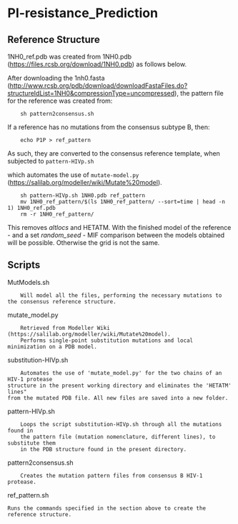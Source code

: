 # PI-resistance_Prediction

## Reference Structure
1NH0_ref.pdb was created from 1NH0.pdb (https://files.rcsb.org/download/1NH0.pdb) as follows below.

After downloading the 1nh0.fasta (http://www.rcsb.org/pdb/download/downloadFastaFiles.do?structureIdList=1NH0&compressionType=uncompressed), the pattern file for the reference was created from:

        sh pattern2consensus.sh
        
If a reference has no mutations from the consensus subtype B, then:

        echo P1P > ref_pattern

As such, they are converted to the consensus reference template, when subjected to `pattern-HIVp.sh`

which automates the use of `mutate-model.py` (https://salilab.org/modeller/wiki/Mutate%20model).

        sh pattern-HIVp.sh 1NH0.pdb ref_pattern
        mv 1NH0_ref_pattern/$(ls 1NH0_ref_pattern/ --sort=time | head -n 1) 1NH0_ref.pdb
        rm -r 1NH0_ref_pattern/

This removes *altlocs* and HETATM. With the finished model of the reference - and a set *random_seed* - MIF comparison between the models obtained will be possible. Otherwise the grid is not the same.

## Scripts
MutModels.sh

        Will model all the files, performing the necessary mutations to the consensus reference structure.
        
mutate_model.py

        Retrieved from Modeller Wiki (https://salilab.org/modeller/wiki/Mutate%20model).
        Performs single-point substitution mutations and local minimization on a PDB model.
        
substitution-HIVp.sh

        Automates the use of 'mutate_model.py' for the two chains of an HIV-1 protease
	structure in the present working directory and eliminates the 'HETATM' lines"
	from the mutated PDB file. All new files are saved into a new folder.
        
pattern-HIVp.sh

        Loops the script substitution-HIVp.sh through all the mutations found in
        the pattern file (mutation nomenclature, different lines), to substitute them
        in the PDB structure found in the present directory.
        
pattern2consensus.sh

        Creates the mutation pattern files from consensus B HIV-1 protease.
	
ref_pattern.sh

	Runs the commands specified in the section above to create the reference structure.

